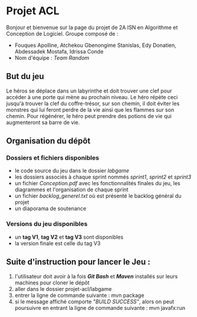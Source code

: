 # Projet ACL
Bonjour et bienvenue sur la page du projet de 2A ISN en Algorithme et Conception de Logiciel. 
Groupe composé de : 
* Fouques Apolline, Atchekou Gbenongime Stanislas, Edy Donatien, Abdessadek Mostafa, Idrissa Conde
* Nom d'équipe : *Team Random*

## But du jeu
Le héros se déplace dans un labyrinthe et doit trouver une clef pour accéder à une porte qui mène au prochain niveau. Le héro répète ceci jusqu'à trouver la clef du coffre-trésor, sur son chemin, il doit éviter les monstres qui lui feront perdre de la vie ainsi que les flammes sur son chemin. Pour régénérer, le héro peut prendre des potions de vie qui augmenteront sa barre de vie.

## Organisation du dépôt
### Dossiers et fichiers disponibles
- le code source du jeu dans le dossier _labgame_
- les dossiers associés à chaque sprint nommés _sprint1_, _sprint2_ et _sprint3_
- un fichier _Conception.pdf_ avec les fonctionnalités finales du jeu, les diagrammes et l'organisation de chaque sprint
- un fichier _backlog_generel.txt_ où est présenté le backlog général du projet
- un diaporama de soutenance

### Versions du jeu disponibles
- un __tag V1__, __tag V2__ et __tag V3__ sont disponibles
- la version finale est celle du tag V3

## Suite d'instruction pour lancer le Jeu :
1. l'utilisateur doit avoir à la fois ***Git Bash*** et ***Maven*** installés sur leurs machines pour cloner le dépôt
2. aller dans le dossier projet-acl/labgame
3. entrer la ligne de commande suivante : mvn package
4. si le message affiché comporte *"BUILD SUCCESS"*, alors on peut poursuivre en entrant la ligne de commande suivante : mvn javafx:run
